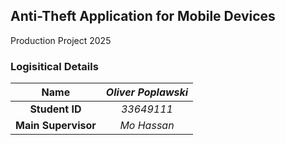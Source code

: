 
## Anti-Theft Application for Mobile Devices
Production Project 2025

### Logisitical Details
|      **Name**       | _Oliver Poplawski_ |
|:-------------------:|:------------------:|
|   **Student ID**    |     _33649111_     |
| **Main Supervisor** |    _Mo Hassan_     |


